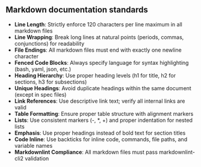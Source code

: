 ## Markdown documentation standards

- **Line Length**: Strictly enforce 120 characters per line maximum in all markdown files
- **Line Wrapping**: Break long lines at natural points (periods, commas, conjunctions) for readability
- **File Endings**: All markdown files must end with exactly one newline character
- **Fenced Code Blocks**: Always specify language for syntax highlighting (bash, yaml, json, etc.)
- **Heading Hierarchy**: Use proper heading levels (h1 for title, h2 for sections, h3 for subsections)
- **Unique Headings**: Avoid duplicate headings within the same document (except in spec files)
- **Link References**: Use descriptive link text; verify all internal links are valid
- **Table Formatting**: Ensure proper table structure with alignment markers
- **Lists**: Use consistent markers (-, *, +) and proper indentation for nested lists
- **Emphasis**: Use proper headings instead of bold text for section titles
- **Code Inline**: Use backticks for inline code, commands, file paths, and variable names
- **Markdownlint Compliance**: All markdown files must pass markdownlint-cli2 validation
